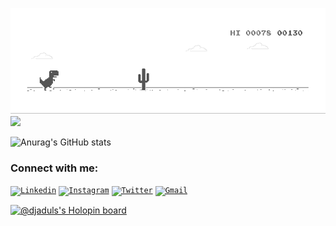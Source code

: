 ![](https://github.com/arul21/arul21/blob/master/img/dino.gif)
![](https://komarev.com/ghpvc/?username=arul21)

![Anurag's GitHub stats](https://github-readme-stats.vercel.app/api?username=arul21&count_private=true&show_icons=true&theme=chartreuse-dark)

<!-- [![Top Langs](https://github-readme-stats.vercel.app/api/top-langs/?username=arul21&theme=chartreuse-dark)](https://github.com/anuraghazra/github-readme-stats)

**Languages and Tools:**

<code><img height="20" src="https://raw.githubusercontent.com/github/explore/80688e429a7d4ef2fca1e82350fe8e3517d3494d/topics/javascript/javascript.png"></code>
<code><img height="20" src="https://raw.githubusercontent.com/github/explore/80688e429a7d4ef2fca1e82350fe8e3517d3494d/topics/vue/vue.png"></code>
<code><img height="20" src="https://raw.githubusercontent.com/github/explore/80688e429a7d4ef2fca1e82350fe8e3517d3494d/topics/react/react.png"></code>
<code><img height="20" src="https://raw.githubusercontent.com/github/explore/5c058a388828bb5fde0bcafd4bc867b5bb3f26f3/topics/graphql/graphql.png"></code>
<code><img height="20" src="https://raw.githubusercontent.com/github/explore/80688e429a7d4ef2fca1e82350fe8e3517d3494d/topics/nodejs/nodejs.png"></code>
<code><img height="20" src="https://raw.githubusercontent.com/github/explore/80688e429a7d4ef2fca1e82350fe8e3517d3494d/topics/firebase/firebase.png"></code>
<code><img height="20" src="https://raw.githubusercontent.com/github/explore/80688e429a7d4ef2fca1e82350fe8e3517d3494d/topics/git/git.png"></code>
<code><img height="20" src="https://raw.githubusercontent.com/github/explore/28b02bbc9ad9f7a503c43775aebeb515dc2da5fc/topics/nextjs/nextjs.png"></code>
<code><img height="20" src="https://raw.githubusercontent.com/github/explore/80688e429a7d4ef2fca1e82350fe8e3517d3494d/topics/express/express.png"></code> -->

### Connect with me:

<code><a href="https://www.linkedin.com/in/khairul-baharuddin"><img width="40px" src="https://img.icons8.com/color/8x/000000/linkedin.png" title="Linkedin"/></a></code>
<code><a href="https://www.instagram.com/djaduls"><img width="40px" src="https://img.icons8.com/fluent/48/000000/instagram-new.png" title="Instagram"/></a></code>
<code><a href="https://twitter.com/djaduls"><img width="40px" src="https://img.icons8.com/fluent/48/000000/twitter.png" title="Twitter"/></a></code>
<code><a href="mailto:khairulba21@gmail.com"><img width="40px" src="https://img.icons8.com/fluent/48/000000/gmail.png" title="Gmail"/></a></code>

[![@djaduls's Holopin board](https://holopin.io/api/user/board?user=djaduls)](https://holopin.io/@djaduls)
